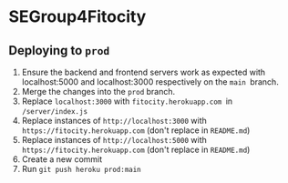 # SEGroup4Fitocity

## Deploying to `prod`

1) Ensure the backend and frontend servers work as expected with localhost:5000 and localhost:3000 respectively on the `main `branch.
2) Merge the changes into the `prod` branch.
3) Replace `localhost:3000` with `fitocity.herokuapp.com `in `/server/index.js`
4) Replace instances of `http://localhost:3000` with `https://fitocity.herokuapp.com` (don't replace in `README.md`)
5) Replace instances of `http://localhost:5000` with `https://fitocity.herokuapp.com` (don't replace in `README.md`)
6) Create a new commit
7) Run `git push heroku prod:main`
